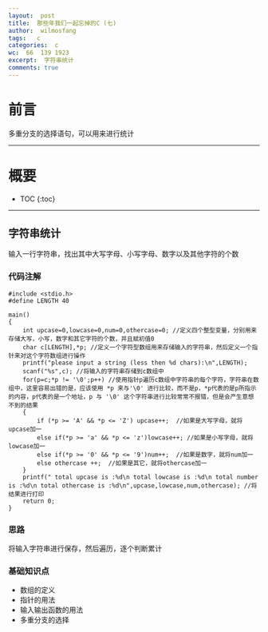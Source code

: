 ```yaml
---
layout:  post
title:  那些年我们一起忘掉的C (七)
author:  wilmosfang
tags:   c 
categories:  c
wc:  66  139 1923 
excerpt:  字符串统计
comments: true
---
```



# 前言

多重分支的选择语句，可以用来进行统计

---


# 概要

* TOC
{:toc}

---

## 字符串统计

输入一行字符串，找出其中大写字母、小写字母、数字以及其他字符的个数

### 代码注解

~~~
#include <stdio.h>
#define LENGTH 40 

main()
{
	int upcase=0,lowcase=0,num=0,othercase=0; //定义四个整型变量，分别用来存储大写，小写，数字和其它字符的个数，并且赋初值0
	char c[LENGTH],*p; //定义一个字符型数组用来存储输入的字符串，然后定义一个指针来对这个字符数组进行操作
	printf("please input a string (less then %d chars):\n",LENGTH);
	scanf("%s",c); //将输入的字符串存储到c数组中
	for(p=c;*p != '\0';p++) //使用指针p遍历c数组中字符串的每个字符，字符串在数组中，这里容易出错的是，应该使用 *p 来与'\0' 进行比较，而不是p，*p代表的是p所指示的内容，p代表的是一个地址，p 与 '\0' 这个字符串进行比较常常不报错，但是会产生意想不到的结果
	{
		if (*p >= 'A' && *p <= 'Z') upcase++;  //如果是大写字母，就将upcase加一
		else if(*p >= 'a' && *p <= 'z')lowcase++; //如果是小写字母，就将lowcase加一
		else if(*p >= '0' && *p <= '9')num++;  //如果是数字，就将num加一
		else othercase ++;	//如果是其它，就将othercase加一
	}
	printf(" total upcase is :%d\n total lowcase is :%d\n total number is :%d\n total othercase is :%d\n",upcase,lowcase,num,othercase); //将结果进行打印
	return 0;
}
~~~


### 思路

将输入字符串进行保存，然后遍历，逐个判断累计

### 基础知识点


* 数组的定义
* 指针的用法
* 输入输出函数的用法
* 多重分支的选择
